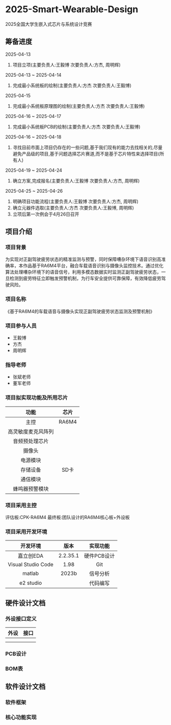 # 2025-Smart-Wearable-Design

2025全国大学生嵌入式芯片与系统设计竞赛

## 筹备进度

2025-04-13

1. 项目立项(主要负责人:王毅博 次要负责人:方杰, 周明辉)

2025-04-13 ~ 2025-04-14

1. 完成最小系统板的绘制(主要负责人:方杰 次要负责人:王毅博)

2025-04-15

1. 完成最小系统板原理图的绘制(主要负责人:方杰 次要负责人:王毅博)

2025-04-16 ~ 2025-04-17

1. 完成最小系统板PCB的绘制(主要负责人:方杰 次要负责人:王毅博)

2025-04-16 ~ 2025-04-18

1. 寻找目前市面上项目仍存在的一些问题,基于我们现有的能力去找相关的,尽量避免产品级的项目,基于问题选择芯片赛道,而不是基于芯片特性来选择项目(所有人)

2025-04-19 ~ 2025-04-24

1. 确立方案,完成报名(主要负责人:王毅博 次要负责人:方杰, 周明辉)

2025-04-25 ~ 2025-04-26

1. 明确项目功能流程(主要负责人:王毅博 次要负责人:方杰, 周明辉)
2. 确立元器件选取(主要负责人:方杰 次要负责人:王毅博, 周明辉)
3. 立项后第一次例会于4月26日召开

## 项目介绍

### 项目背景

为实现对正副驾驶疲劳状态的精准监测与预警，同时保障嘈杂环境下语音识别高准确率，本作品基于RA6M4平台，融合车载语音识别与摄像头监控技术。通过优化算法处理嘈杂环境下的语音信号，利用多模态数据实时监测正副驾驶疲劳状态，一旦检测到疲劳特征立即触发预警机制，为行车安全提供可靠保障，有效降低疲劳驾驶风险。

### 项目名称

《基于RA6M4的车载语音与摄像头实现正副驾驶疲劳状态监测及预警机制》

### 项目参与人员

- 王毅博
- 方杰
- 周明辉

### 指导老师

- 张斌老师
- 董军老师

### 项目拟实现功能及所用芯片

|功能|芯片|
|:---:|:---:|
|主控|RA6M4|
|高灵敏度麦克风阵列||
|音频预处理芯片||
|摄像头||
|电源模块||
|存储设备|SD卡|
|通信模块||
|蜂鸣器预警模块||

### 项目采用主控

评估板:CPK-RA6M4
最终板:团队设计的RA6M4核心板+外设板

### 项目采用开发环境

|开发环境|版本|实现功能|
|:---:|:---:|:---:|
|嘉立创EDA|2.2.35.1|硬件PCB设计|
|Visual Studio Code|1.98|Git|
|matlab|2023b|信号分析|
|e2 studio||代码编写|

## 硬件设计文档

### 外设接口定义

|外设|接口|
|:---:|:---:|
| | |
| | |

### PCB设计

### BOM表

## 软件设计文档

### 软件框架

### 核心功能实现
